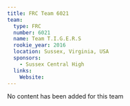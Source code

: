 ```yaml
---
title: FRC Team 6021
team:
  type: FRC
  number: 6021
  name: Team T.I.G.E.R.S
  rookie_year: 2016
  location: Sussex, Virginia, USA
  sponsors:
    - Sussex Central High
  links:
    Website: 
---
```

No content has been added for this team